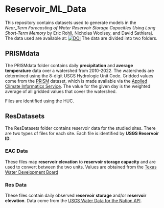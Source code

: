 # Reservoir_ML_Data

This repository contains datasets used to generate models in the *Near_Term Forecasting of Water Reservoir Storage Capacities Using Long Short-Term Memory* by Eric Rohli, Nicholas Woolsey, and David Sathiaraj. The data used are available at: [![DOI](https://zenodo.org/badge/651280043.svg)](https://zenodo.org/badge/latestdoi/651280043)
The data are divided into two folders.

## PRISMdata

The PRISMdata folder contains daily **precipitation** and **average temperature** data over a watershed from 2010-2022. The watersheds are determined using the 8-digit USGS Hydrologic Unit Code. Gridded values come from the [PRISM](https://prism.oregonstate.edu/) dataset, which is made available via the [Applied Climate Informatics Service](https://builder.rcc-acis.org/). The value for the given day is the weighted average of all gridded values that cover the watershed.

Files are identified using the HUC.

## ResDatasets

The ResDatasets folder contains reservoir data for the studied sites. There are two types of files for each site. Each file is identified by **USGS Reservoir ID**.

### EAC Data

These files map **reservoir elevation** to **reservoir storage capacity** and are used to convert between the two units. Values are obtained from the [Texas Water Development Board](https://www.waterdatafortexas.org/reservoirs/statewide)

### Res Data

These files contain daily observed **reservoir storage** and/or **reservoir elevation**. Data come from the [USGS Water Data for the Nation API](https://waterdata.usgs.gov/nwis/uv).
